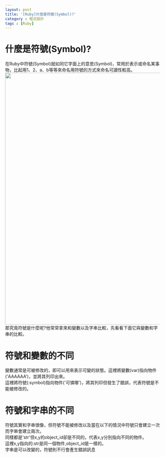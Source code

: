 ```yaml
---
layout: post
title: '[Ruby]什麼是符號(Symbol)?'
category : 程式設計
tags : [Ruby]
---
```

# 什麼是符號(Symbol)?

<div class="article">
  在Ruby中符號(Symbol)就如同它字面上的意思(Symbol)，常用於表示或命名某事物，比起用1、2、a、b等等來命名用符號的方式來命名可讀性較高。
</div> 
<img src="https://miro.medium.com/max/963/1*bkgH9sL5HKL_sRqMii2_zQ.png" alt="" width="819.2px" style="display:block;" > 

<div class="article">
  那究竟符號是什麼呢?他常常拿來和變數以及字串比較，先看看下面它與變數和字串的比較。
</div> 


# 符號和變數的不同
<div class="article">
  變數通常是可被修改的，即可以用來表示可變的狀態。這裡將變數(var)指向物件('AAAAAA')，並將其列印出來。
</div> 
<img src="https://miro.medium.com/max/1375/1*tvMaFT2uj0rZNEwU_oQgGA.png" alt=""  style="display:block;" >
<div class="article">
  這裡將符號(:symbol)指向物件('可憐哪')，將其列印但發生了錯誤，代表符號是不能被修改的。
</div>
<img src="https://miro.medium.com/max/1375/1*FjVrcCqWV2RAwPdGQtCfGQ.png" alt=""  style="display:block;" >



# 符號和字串的不同

<div class="article">
  符號其實和字串很像，但符號不能被修改以及當在以下的情況中符號只會建立一次而字串會建立兩次。
</div>

<img src="https://miro.medium.com/max/1375/1*iFHRUyj0LA2ltO1YjX8bAA.png" alt=""  style="display:block;" >

<div class="article">
  同樣都是'str'但x,y的object_id卻是不同的，代表x,y分別指向不同的物件。
</div>

<img src="https://miro.medium.com/max/1375/1*aIxk6PdIyz5EVQJLqCQ_OA.png" alt=""  style="display:block;" >


<div class="article">
  這裡x,y指向的:str是同一個物件,object_id是一樣的。
</div>
<div class="article">
  字串是可以改變的，符號則不行會產生錯誤訊息
</div>
<img src="https://miro.medium.com/max/1375/1*eC_Hnx7ct2AApDfVqSffeg.png" alt=""  style="display:block;" >
<img src="https://miro.medium.com/max/1375/1*5NaxD_flFP74zBxeFY5LZQ.png" alt=""  style="display:block;" >
